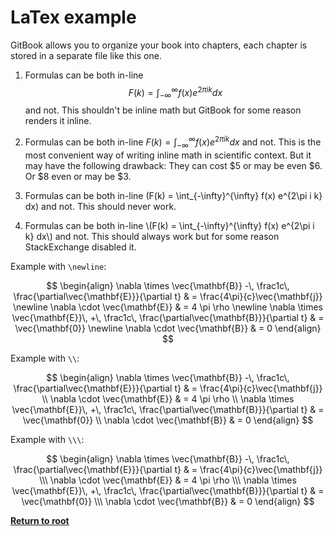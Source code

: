 # LaTex example

GitBook allows you to organize your book into chapters, each chapter is stored in a separate file like this one.

1) Formulas can be both in-line $$F(k) = \int_{-\infty}^{\infty} f(x) e^{2\pi i k} dx$$ and not. This shouldn't be inline math but GitBook for some reason renders it inline.

2) Formulas can be both in-line $F(k) = \int_{-\infty}^{\infty} f(x) e^{2\pi i k} dx$ and not. This is the most convenient way of writing inline math in scientific context. But it may have the following drawback: They can cost $5 or may be even $6. Or \$8 even or may be \$3.

3) Formulas can be both in-line \(F(k) = \int_{-\infty}^{\infty} f(x) e^{2\pi i k} dx\) and not. This should never work.

4) Formulas can be both in-line \\(F(k) = \int_{-\infty}^{\infty} f(x) e^{2\pi i k} dx\\) and not. This should always work but for some reason StackExchange disabled it.

Example with `\newline`:

$$
\begin{align}
\nabla \times \vec{\mathbf{B}} -\, \frac1c\, \frac{\partial\vec{\mathbf{E}}}{\partial t} & = \frac{4\pi}{c}\vec{\mathbf{j}} \newline
\nabla \cdot \vec{\mathbf{E}} & = 4 \pi \rho \newline
\nabla \times \vec{\mathbf{E}}\, +\, \frac1c\, \frac{\partial\vec{\mathbf{B}}}{\partial t} & = \vec{\mathbf{0}} \newline
\nabla \cdot \vec{\mathbf{B}} & = 0
\end{align}
$$

Example with `\\`:

$$
\begin{align}
\nabla \times \vec{\mathbf{B}} -\, \frac1c\, \frac{\partial\vec{\mathbf{E}}}{\partial t} & = \frac{4\pi}{c}\vec{\mathbf{j}} \\
\nabla \cdot \vec{\mathbf{E}} & = 4 \pi \rho \\
\nabla \times \vec{\mathbf{E}}\, +\, \frac1c\, \frac{\partial\vec{\mathbf{B}}}{\partial t} & = \vec{\mathbf{0}} \\
\nabla \cdot \vec{\mathbf{B}} & = 0
\end{align}
$$

Example with `\\\`:

$$
\begin{align}
\nabla \times \vec{\mathbf{B}} -\, \frac1c\, \frac{\partial\vec{\mathbf{E}}}{\partial t} & = \frac{4\pi}{c}\vec{\mathbf{j}} \\\
\nabla \cdot \vec{\mathbf{E}} & = 4 \pi \rho \\\
\nabla \times \vec{\mathbf{E}}\, +\, \frac1c\, \frac{\partial\vec{\mathbf{B}}}{\partial t} & = \vec{\mathbf{0}} \\\
\nabla \cdot \vec{\mathbf{B}} & = 0
\end{align}
$$


[**Return to root**](https://www.gitbook.com/book/kiwi0fruit/ultimate-question/details)

